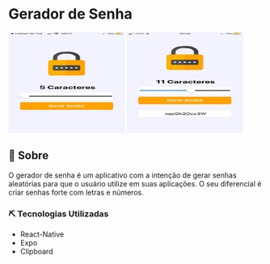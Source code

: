 # Gerador de Senha


<p float="left">
 <img src="./src/assets/geradorSenha.jpeg" width="230" height="200">
  <img src="./src/assets/geradoSenha.jpeg"  width="230" height="200">
</p>


## 📃 Sobre
 O gerador de senha é um aplicativo com a intenção de gerar senhas aleatórias para que o usuário utilize em suas aplicações. O seu diferencial é criar senhas forte com letras e números.


### ⛏️ Tecnologias Utilizadas

* React-Native
* Expo
* Clipboard